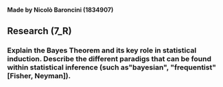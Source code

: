 **Made by Nicolò Baroncini (1834907)**

## Research (7_R)
### Explain the Bayes Theorem and its key role in statistical induction. Describe the different paradigs that can be found within statistical inference (such as"bayesian", "frequentist" [Fisher, Neyman]).

